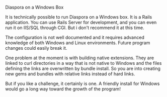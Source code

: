 Diaspora on a Windows Box

It is technically possible to run Diaspora on a Windows box. It is a Rails application. You can use Rails Server for development, and you can even run it on IIS/SQL through CGI. But i don't recommend it at this time.

The configuration is not well documented and it requires advanced knowledge of both Windows and Linux environments. Future program changes could easily break it.

One problem at the moment is with building native extensions. They are linked to curl directories in a way that is not native to Windows and the files defining the links are overwritten by bundle install. So you are into creating new gems and bundles with relative links instead of hard links.

But if you like a challenge, it certainly is one. A friendly install for Windows would go a long way toward the growth of the program!
